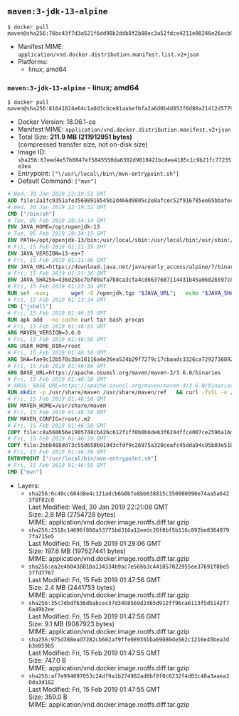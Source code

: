 ## `maven:3-jdk-13-alpine`

```console
$ docker pull maven@sha256:76bc43f7d3a521f6dd98b2ddb8f2b88ec3a52fdce4211e00246e26acb904f17c
```

-	Manifest MIME: `application/vnd.docker.distribution.manifest.list.v2+json`
-	Platforms:
	-	linux; amd64

### `maven:3-jdk-13-alpine` - linux; amd64

```console
$ docker pull maven@sha256:81641024e64c1a0d3cbce81aabefbfa2a6d0b4d853f6d80a21412d5779c4d6e9
```

-	Docker Version: 18.06.1-ce
-	Manifest MIME: `application/vnd.docker.distribution.manifest.v2+json`
-	Total Size: **211.9 MB (211912951 bytes)**  
	(compressed transfer size, not on-disk size)
-	Image ID: `sha256:67eed4e57b0847ef5845550da6302d9010421bc8ee4185c1c9b21fc77235e3ea`
-	Entrypoint: `["\/usr\/local\/bin\/mvn-entrypoint.sh"]`
-	Default Command: `["mvn"]`

```dockerfile
# Wed, 30 Jan 2019 22:19:52 GMT
ADD file:2a1fc9351afe35698918545b2d466d9805c2e8afcec52f916785ee65bbafeced in / 
# Wed, 30 Jan 2019 22:19:52 GMT
CMD ["/bin/sh"]
# Tue, 05 Feb 2019 20:34:14 GMT
ENV JAVA_HOME=/opt/openjdk-13
# Tue, 05 Feb 2019 20:34:15 GMT
ENV PATH=/opt/openjdk-13/bin:/usr/local/sbin:/usr/local/bin:/usr/sbin:/usr/bin:/sbin:/bin
# Fri, 15 Feb 2019 01:21:35 GMT
ENV JAVA_VERSION=13-ea+7
# Fri, 15 Feb 2019 01:21:36 GMT
ENV JAVA_URL=https://download.java.net/java/early_access/alpine/7/binaries/openjdk-13-ea+7_linux-x64-musl_bin.tar.gz
# Fri, 15 Feb 2019 01:21:36 GMT
ENV JAVA_SHA256=436d25bc7bf09afa7b8ca3cfa4cd6637687114431b45a06826597c8ae0d4dba3
# Fri, 15 Feb 2019 01:23:34 GMT
RUN set -eux; 		wget -O /openjdk.tgz "$JAVA_URL"; 	echo "$JAVA_SHA256 */openjdk.tgz" | sha256sum -c -; 	mkdir -p "$JAVA_HOME"; 	tar --extract --file /openjdk.tgz --directory "$JAVA_HOME" --strip-components 1; 	rm /openjdk.tgz; 		java -Xshare:dump; 		java --version; 	javac --version
# Fri, 15 Feb 2019 01:23:34 GMT
CMD ["jshell"]
# Fri, 15 Feb 2019 01:46:55 GMT
RUN apk add --no-cache curl tar bash procps
# Fri, 15 Feb 2019 01:46:55 GMT
ARG MAVEN_VERSION=3.6.0
# Fri, 15 Feb 2019 01:46:56 GMT
ARG USER_HOME_DIR=/root
# Fri, 15 Feb 2019 01:46:56 GMT
ARG SHA=fae9c12b570c3ba18116a4e26ea524b29f7279c17cbaadc3326ca72927368924d9131d11b9e851b8dc9162228b6fdea955446be41207a5cfc61283dd8a561d2f
# Fri, 15 Feb 2019 01:46:56 GMT
ARG BASE_URL=https://apache.osuosl.org/maven/maven-3/3.6.0/binaries
# Fri, 15 Feb 2019 01:46:58 GMT
# ARGS: BASE_URL=https://apache.osuosl.org/maven/maven-3/3.6.0/binaries MAVEN_VERSION=3.6.0 SHA=fae9c12b570c3ba18116a4e26ea524b29f7279c17cbaadc3326ca72927368924d9131d11b9e851b8dc9162228b6fdea955446be41207a5cfc61283dd8a561d2f USER_HOME_DIR=/root
RUN mkdir -p /usr/share/maven /usr/share/maven/ref   && curl -fsSL -o /tmp/apache-maven.tar.gz ${BASE_URL}/apache-maven-${MAVEN_VERSION}-bin.tar.gz   && echo "${SHA}  /tmp/apache-maven.tar.gz" | sha512sum -c -   && tar -xzf /tmp/apache-maven.tar.gz -C /usr/share/maven --strip-components=1   && rm -f /tmp/apache-maven.tar.gz   && ln -s /usr/share/maven/bin/mvn /usr/bin/mvn
# Fri, 15 Feb 2019 01:46:58 GMT
ENV MAVEN_HOME=/usr/share/maven
# Fri, 15 Feb 2019 01:46:58 GMT
ENV MAVEN_CONFIG=/root/.m2
# Fri, 15 Feb 2019 01:46:58 GMT
COPY file:c8a560656e1905748cb426c612f1ff0b0b6de63f6244ffc4007ce2596a16de58 in /usr/local/bin/mvn-entrypoint.sh 
# Fri, 15 Feb 2019 01:46:59 GMT
COPY file:2bbb488dd73c55d658b91943cfdf9c26975a320ceafc45dda94c95b03e518ad3 in /usr/share/maven/ref/ 
# Fri, 15 Feb 2019 01:46:59 GMT
ENTRYPOINT ["/usr/local/bin/mvn-entrypoint.sh"]
# Fri, 15 Feb 2019 01:46:59 GMT
CMD ["mvn"]
```

-	Layers:
	-	`sha256:6c40cc604d8e4c121adcb6b0bfe8bb038815c350980090e74aa5a6423f8f82c0`  
		Last Modified: Wed, 30 Jan 2019 22:21:08 GMT  
		Size: 2.8 MB (2754728 bytes)  
		MIME: application/vnd.docker.image.rootfs.diff.tar.gzip
	-	`sha256:2518c14696f860a53775bd316a12eedc26f8bf5b116c892be83640797fa715e5`  
		Last Modified: Fri, 15 Feb 2019 01:29:06 GMT  
		Size: 197.6 MB (197627441 bytes)  
		MIME: application/vnd.docker.image.rootfs.diff.tar.gzip
	-	`sha256:ea2e4b043881ba134334b9ac7e56bb3c441057022955ee37691f8be537fd7767`  
		Last Modified: Fri, 15 Feb 2019 01:47:56 GMT  
		Size: 2.4 MB (2441753 bytes)  
		MIME: application/vnd.docker.image.rootfs.diff.tar.gzip
	-	`sha256:35c7dbdf636dbabcec37d34b8569d2d65d912ff96ca6113f5d5142f76a49b2ee`  
		Last Modified: Fri, 15 Feb 2019 01:47:56 GMT  
		Size: 9.1 MB (9087923 bytes)  
		MIME: application/vnd.docker.image.rootfs.diff.tar.gzip
	-	`sha256:975d388ead7282cb602af9ffe08935bba69080de562c1216e45bea3db3e859b5`  
		Last Modified: Fri, 15 Feb 2019 01:47:55 GMT  
		Size: 747.0 B  
		MIME: application/vnd.docker.image.rootfs.diff.tar.gzip
	-	`sha256:af7e994097053c24df9a1b274982ad8bf8f0c6232f4d03c48a3aaea30da3d182`  
		Last Modified: Fri, 15 Feb 2019 01:47:55 GMT  
		Size: 359.0 B  
		MIME: application/vnd.docker.image.rootfs.diff.tar.gzip
